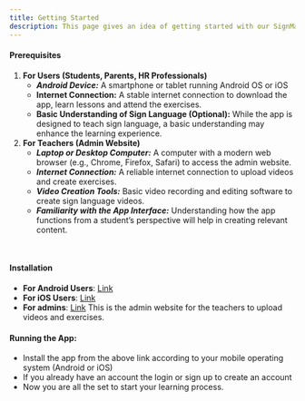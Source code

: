 ```yaml
---
title: Getting Started
description: This page gives an idea of getting started with our SignMate application
---
```


#### Prerequisites
1. **For Users (Students, Parents, HR Professionals)**
    - ***Android Device:***
        A smartphone or tablet running Android OS or iOS
    - **Internet Connection:**
        A stable internet connection to download the app, learn lessons and attend the exercises.
    - **Basic Understanding of Sign Language (Optional):**
        While the app is designed to teach sign language, a basic understanding may enhance the learning experience.
2. **For Teachers (Admin Website)**
    - ***Laptop or Desktop Computer:***
        A computer with a modern web browser (e.g., Chrome, Firefox, Safari) to access the admin website.
    - ***Internet Connection:***
        A reliable internet connection to upload videos and create exercises.
    - ***Video Creation Tools:***
        Basic video recording and editing software to create sign language videos.
    - ***Familiarity with the App Interface:***
        Understanding how the app functions from a student’s perspective will help in creating relevant content.
<br>

#### Installation

- **For Android Users**: [Link](https://www.google.com/)
- **For iOS Users**: [Link](https://www.google.com/)
- **For admins**: [Link](https://www.google.com/)
  This is the admin website for the teachers to upload videos and exercises.

#### Running the App:
- Install the app from the above link according to your mobile operating system (Android or iOS)
- If you already have an account the login or sign up to create an account
- Now you are all the set to start your learning process.